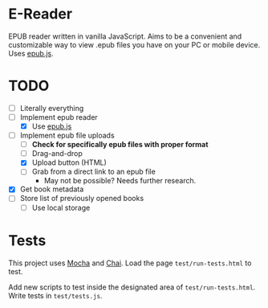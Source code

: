 # E-Reader

EPUB reader written in vanilla JavaScript.
Aims to be a convenient and customizable way to view .epub files
you have on your PC or mobile device.
Uses [epub.js](https://github.com/futurepress/epub.js/).

# TODO

- [ ] Literally everything
- [ ] Implement epub reader
  - [x] Use [epub.js](https://github.com/futurepress/epub.js/)
- [ ] Implement epub file uploads
  - [ ] **Check for specifically epub files with proper format**
  - [ ] Drag-and-drop
  - [x] Upload button (HTML)
  - [ ] Grab from a direct link to an epub file
    - May not be possible? Needs further research.
- [x] Get book metadata
- [ ] Store list of previously opened books
  - [ ] Use local storage

# Tests

This project uses [Mocha](https://mochajs.org/) and [Chai](https://www.chaijs.com/).
Load the page `test/run-tests.html` to test.

Add new scripts to test inside the designated area of `test/run-tests.html`.
Write tests in `test/tests.js`.

